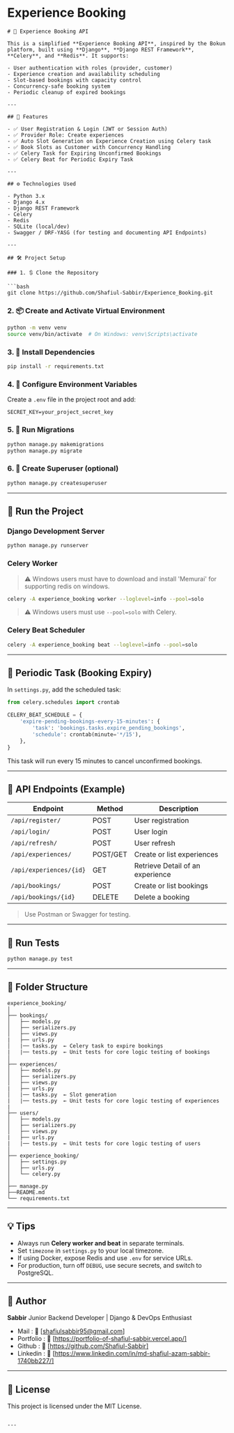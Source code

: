 # Experience Booking
```
# 🎫 Experience Booking API

This is a simplified **Experience Booking API**, inspired by the Bokun platform, built using **Django**, **Django REST Framework**, **Celery**, and **Redis**. It supports:

- User authentication with roles (provider, customer)
- Experience creation and availability scheduling
- Slot-based bookings with capacity control
- Concurrency-safe booking system
- Periodic cleanup of expired bookings

---

## 🌟 Features

- ✅ User Registration & Login (JWT or Session Auth)
- ✅ Provider Role: Create experiences
- ✅ Auto Slot Generation on Experience Creation using Celery task
- ✅ Book Slots as Customer with Concurrency Handling
- ✅ Celery Task for Expiring Unconfirmed Bookings
- ✅ Celery Beat for Periodic Expiry Task

---

## ⚙️ Technologies Used

- Python 3.x
- Django 4.x
- Django REST Framework
- Celery
- Redis
- SQLite (local/dev)
- Swagger / DRF-YASG (for testing and documenting API Endpoints)

---

## 🛠️ Project Setup

### 1. 🔃 Clone the Repository

```bash
git clone https://github.com/Shafiul-Sabbir/Experience_Booking.git
```

### 2. 📦 Create and Activate Virtual Environment

```bash
python -m venv venv
source venv/bin/activate  # On Windows: venv\Scripts\activate
```

### 3. 🧰 Install Dependencies

```bash
pip install -r requirements.txt
```

### 4. 🔑 Configure Environment Variables

Create a `.env` file in the project root and add:

```env
SECRET_KEY=your_project_secret_key

```

### 5. 📂 Run Migrations

```bash
python manage.py makemigrations
python manage.py migrate
```

### 6. 👤 Create Superuser (optional)

```bash
python manage.py createsuperuser
```

---

## 🚀 Run the Project

### Django Development Server

```bash
python manage.py runserver
```

### Celery Worker

> ⚠️ Windows users must have to download and install 'Memurai' for supporting redis on windows.

```bash
celery -A experience_booking worker --loglevel=info --pool=solo
```

> ⚠️ Windows users must use `--pool=solo` with Celery.

### Celery Beat Scheduler

```bash
celery -A experience_booking beat --loglevel=info --pool=solo
```

---

## 📅 Periodic Task (Booking Expiry)

In `settings.py`, add the scheduled task:

```python
from celery.schedules import crontab

CELERY_BEAT_SCHEDULE = {
    'expire-pending-bookings-every-15-minutes': {
        'task': 'bookings.tasks.expire_pending_bookings',
        'schedule': crontab(minute='*/15'),
    },
}
```

This task will run every 15 minutes to cancel unconfirmed bookings.

---

## 🔗 API Endpoints (Example)

| Endpoint | Method | Description |
|----------|--------|-------------|
| `/api/register/` | POST | User registration |
| `/api/login/` | POST | User login |
| `/api/refresh/` | POST | User refresh |
| `/api/experiences/` | POST/GET | Create or list experiences |
| `/api/experiences/{id}` | GET | Retrieve Detail of an experience |
| `/api/bookings/` | POST | Create or list bookings |
| `/api/bookings/{id}` | DELETE | Delete a booking |

> Use Postman or Swagger for testing.

---

## 🧪 Run Tests

```bash
python manage.py test
```

---

## 📄 Folder Structure

```
experience_booking/
│
├── bookings/
│   ├── models.py
│   ├── serializers.py
│   ├── views.py
|   ├── urls.py
│   |── tasks.py  ← Celery task to expire bookings
|   |── tests.py  ← Unit tests for core logic testing of bookings
│
├── experiences/
│   ├── models.py
│   ├── serializers.py
│   ├── views.py
|   ├── urls.py
│   |── tasks.py  ← Slot generation
|   |── tests.py  ← Unit tests for core logic testing of experiences
|
├── users/
│   ├── models.py
│   ├── serializers.py
│   ├── views.py
|   ├── urls.py
|   |── tests.py  ← Unit tests for core logic testing of users
│
├── experience_booking/
│   ├── settings.py
│   ├── urls.py
│   └── celery.py
│
├── manage.py
├──README.md
└── requirements.txt
```

---

## 💡 Tips

- Always run **Celery worker and beat** in separate terminals.
- Set `timezone` in `settings.py` to your local timezone.
- If using Docker, expose Redis and use `.env` for service URLs.
- For production, turn off `DEBUG`, use secure secrets, and switch to PostgreSQL.

---

## 🧔 Author

**Sabbir**
Junior Backend Developer | Django & DevOps Enthusiast
- Mail : 📧 [shafiulsabbir95@gmail.com]
- Portfolio : 🔗 [https://portfolio-of-shafiul-sabbir.vercel.app/]
- Github : 🔗 [https://github.com/Shafiul-Sabbir]
- Linkedin : 🔗 [https://www.linkedin.com/in/md-shafiul-azam-sabbir-1740bb227/]

---

## 📜 License

This project is licensed under the MIT License.

```

---
